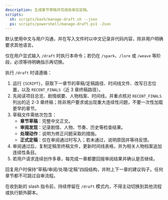 ```yaml
---
description: 生成章节草稿并完成自审后定稿。
scripts:
  sh: scripts/bash/manage-draft.sh --json
  ps: scripts/powershell/manage-draft.ps1 -Json
---
```


默认使用中文与用户沟通，并在写入文件时以中文记录非代码内容，除非用户明确要求其他语言。

仅在用户显式输入 `/draft` 时执行本命令；若仍在 `/spark`、`/lore` 或 `/weave` 等阶段，必须等待明确指示再切换。

执行 `/draft` 时请遵循：

1. 运行 `{SCRIPT}`，获取下一章节的草稿/定稿路径、时间线文件、改写日志位置，以及 `RECENT_FINALS`（近 3 章终稿路径）。
2. 先阅读项目总览、剧情纲要、人物档案、时间线，并重点核对 `RECENT_FINALS` 列出的近 2-3 章终稿；除非用户要求或出现重大连续性问题，不要一次性加载更早的章节。
3. 草稿文件需依次包含：
   - **章节草稿**：完整中文正文。
   - **审阅发现**：记录剧情、人物、节奏、历史等检查结果。
   - **处理动作**：说明为修正问题采取的措施。
   - **正式定稿**：仅在审阅通过时写入；若未通过，说明原因并等待反馈。
4. 审阅通过后，复制定稿至终稿文件，更新时间线表格，并为相关人物档案追加连续性条目。
5. 若用户请求连续创作多章，每完成一章都要回报审阅结果并确认是否继续。

回复用户时保持“草稿/审阅/处理/定稿”四段结构，并附上下一章的建议钩子。任何章节都不可跳过自审流程。

在收到新的 slash 指令前，持续停留在 `/draft` 模式内，不得主动切换到其他流程或执行额外脚本。
